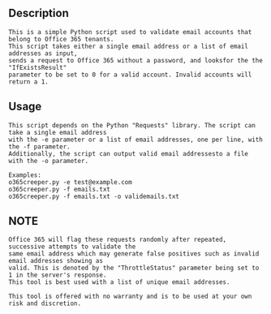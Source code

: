## Description
    This is a simple Python script used to validate email accounts that belong to Office 365 tenants. 
    This script takes either a single email address or a list of email addresses as input, 
    sends a request to Office 365 without a password, and looksfor the the "IfExistsResult"
    parameter to be set to 0 for a valid account. Invalid accounts will return a 1.

## Usage
    This script depends on the Python "Requests" library. The script can take a single email address
    with the -e parameter or a list of email addresses, one per line, with the -f parameter. 
    Additionally, the script can output valid email addressesto a file with the -o parameter.
    
    Examples:
    o365creeper.py -e test@example.com
    o365creeper.py -f emails.txt
    o365creeper.py -f emails.txt -o validemails.txt

## NOTE
    Office 365 will flag these requests randomly after repeated, successive attempts to validate the 
    same email address which may generate false positives such as invalid email addresses showing as 
    valid. This is denoted by the "ThrottleStatus" parameter being set to 1 in the server's response. 
    This tool is best used with a list of unique email addresses.
    
    This tool is offered with no warranty and is to be used at your own risk and discretion.
